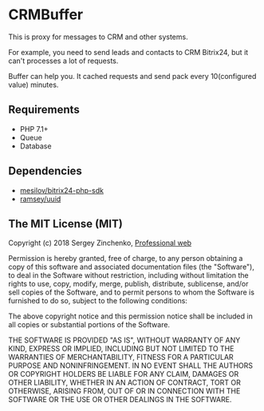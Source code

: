 CRMBuffer
====

This is proxy for messages to CRM and other systems.

For example, you need to send leads and contacts to CRM Bitrix24, but it can't processes a lot of requests. 

Buffer can help you. It cached requests and send pack every 10(configured value) minutes. 


Requirements
------------
 - PHP 7.1+
 - Queue
 - Database

Dependencies
------------
 - [mesilov/bitrix24-php-sdk](https://github.com/mesilov/bitrix24-php-sdk)
 - [ramsey/uuid](https://github.com/ramsey/uuid)


The MIT License (MIT)
---------------------

Copyright (c) 2018 Sergey Zinchenko, [Professional web](http://web-development.pw)

Permission is hereby granted, free of charge, to any person obtaining a copy
of this software and associated documentation files (the "Software"), to deal
in the Software without restriction, including without limitation the rights
to use, copy, modify, merge, publish, distribute, sublicense, and/or sell
copies of the Software, and to permit persons to whom the Software is
furnished to do so, subject to the following conditions:

The above copyright notice and this permission notice shall be included in all
copies or substantial portions of the Software.

THE SOFTWARE IS PROVIDED "AS IS", WITHOUT WARRANTY OF ANY KIND, EXPRESS OR
IMPLIED, INCLUDING BUT NOT LIMITED TO THE WARRANTIES OF MERCHANTABILITY,
    FITNESS FOR A PARTICULAR PURPOSE AND NONINFRINGEMENT. IN NO EVENT SHALL THE
AUTHORS OR COPYRIGHT HOLDERS BE LIABLE FOR ANY CLAIM, DAMAGES OR OTHER
LIABILITY, WHETHER IN AN ACTION OF CONTRACT, TORT OR OTHERWISE, ARISING FROM,
OUT OF OR IN CONNECTION WITH THE SOFTWARE OR THE USE OR OTHER DEALINGS IN THE
SOFTWARE.